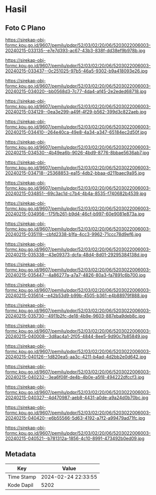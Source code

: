 # Hasil

## Foto C Plano

https://sirekap-obj-formc.kpu.go.id/9607/pemilu/pdpr/52/03/02/20/06/5203022006003-20240215-033135--e7e7d393-ac67-43b3-838f-dd38ef9b978b.jpg

https://sirekap-obj-formc.kpu.go.id/9607/pemilu/pdpr/52/03/02/20/06/5203022006003-20240215-033437--0c251025-97b5-46a5-9302-b9a418093e26.jpg

https://sirekap-obj-formc.kpu.go.id/9607/pemilu/pdpr/52/03/02/20/06/5203022006003-20240215-034020--bb0568d3-7c77-4da4-af45-2e2eded68718.jpg

https://sirekap-obj-formc.kpu.go.id/9607/pemilu/pdpr/52/03/02/20/06/5203022006003-20240215-034129--0ea3e299-a49f-4f29-b562-399d3c822aeb.jpg

https://sirekap-obj-formc.kpu.go.id/9607/pemilu/pdpr/52/03/02/20/06/5203022006003-20240215-034410--264e40ca-49e8-4a34-a347-65184ec2d50f.jpg

https://sirekap-obj-formc.kpu.go.id/9607/pemilu/pdpr/52/03/02/20/06/5203022006003-20240215-034530--4b49ea6b-9026-4bd9-8776-8bbae5636ab7.jpg

https://sirekap-obj-formc.kpu.go.id/9607/pemilu/pdpr/52/03/02/20/06/5203022006003-20240215-034718--25368853-ea15-4db2-bbaa-d211baec9a95.jpg

https://sirekap-obj-formc.kpu.go.id/9607/pemilu/pdpr/52/03/02/20/06/5203022006003-20240215-034851--69c3ac1d-c7b4-4b4a-8535-f740682b4539.jpg

https://sirekap-obj-formc.kpu.go.id/9607/pemilu/pdpr/52/03/02/20/06/5203022006003-20240215-034956--175fb261-b9d4-46cf-b997-60e9081e873a.jpg

https://sirekap-obj-formc.kpu.go.id/9607/pemilu/pdpr/52/03/02/20/06/5203022006003-20240215-035119--cbfd2338-b1fa-4cc3-9962-71ccc78d9ef6.jpg

https://sirekap-obj-formc.kpu.go.id/9607/pemilu/pdpr/52/03/02/20/06/5203022006003-20240215-035338--43e09373-dcfa-48d4-8d01-29295384138d.jpg

https://sirekap-obj-formc.kpu.go.id/9607/pemilu/pdpr/52/03/02/20/06/5203022006003-20240215-035447--4a86277a-a7a7-4826-80a3-fa7891c6b700.jpg

https://sirekap-obj-formc.kpu.go.id/9607/pemilu/pdpr/52/03/02/20/06/5203022006003-20240215-035614--e42b53d9-b99b-4505-b361-e4b88979f888.jpg

https://sirekap-obj-formc.kpu.go.id/9607/pemilu/pdpr/52/03/02/20/06/5203022006003-20240215-035730--4911b2fc-de18-4b9e-9603-887eba9deb8c.jpg

https://sirekap-obj-formc.kpu.go.id/9607/pemilu/pdpr/52/03/02/20/06/5203022006003-20240215-040008--3d8ac4a1-2f05-4844-8ee5-9d90c7b85849.jpg

https://sirekap-obj-formc.kpu.go.id/9607/pemilu/pdpr/52/03/02/20/06/5203022006003-20240215-040126--1d820ea5-aa3c-4211-b4ad-4d2bb2e0d642.jpg

https://sirekap-obj-formc.kpu.go.id/9607/pemilu/pdpr/52/03/02/20/06/5203022006003-20240215-040232--3ea6f08f-de4b-4b0e-a5f8-494222dfccf3.jpg

https://sirekap-obj-formc.kpu.go.id/9607/pemilu/pdpr/52/03/02/20/06/5203022006003-20240215-040327--4d470987-aeb8-4431-a0de-a9a24d0b70bc.jpg

https://sirekap-obj-formc.kpu.go.id/9607/pemilu/pdpr/52/03/02/20/06/5203022006003-20240215-040420--e6b55566-5d63-4192-a7f2-a99479ad71fc.jpg

https://sirekap-obj-formc.kpu.go.id/9607/pemilu/pdpr/52/03/02/20/06/5203022006003-20240215-040521--b781312a-1856-4c10-8991-473492b0ed09.jpg


## Metadata

| Key        | Value               |
| ---------- | ------------------- |
| Time Stamp | 2024-02-24 22:33:55 |
| Kode Dapil | 5202                |



